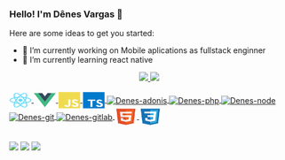 ### Hello! I'm Dênes Vargas 👋

Here are some ideas to get you started:

- 🔭 I’m currently working on Mobile aplications as fullstack enginner
- 🌱 I’m currently learning react native

<div align="center">
  <a href="https://github.com/Denesvargas">
  <link rel="stylesheet" href="https://cdn.jsdelivr.net/gh/devicons/devicon@v2.14.0/devicon.min.css">
  <img height="180em" src="https://github-readme-stats.vercel.app/api?username=Denesvargas&count_private=true&theme=tokyonight&show_icons=true"/>
  <img height="180em" src="https://github-readme-stats.vercel.app/api/top-langs/?username=Denesvargas&layout=compact&langs_count=7&theme=tokyonight"/>
</div>
<div style="display: inline_block"><br>
  <img align="center" alt="Denes-React" height="30" width="40" src="https://raw.githubusercontent.com/devicons/devicon/master/icons/react/react-original.svg">
  <img align="center" alt="Denes-Vuejs" height="30" width="40" src="https://raw.githubusercontent.com/devicons/devicon/master/icons//vuejs/vuejs-original.svg">
  <img align="center" alt="Denes-Js" height="30" width="40" src="https://raw.githubusercontent.com/devicons/devicon/master/icons/javascript/javascript-plain.svg">
  <img align="center" alt="Denes-Ts" height="30" width="40" src="https://raw.githubusercontent.com/devicons/devicon/master/icons/typescript/typescript-plain.svg">
  <img align="center" alt="Denes-adonis" height="30" width="40" src="https://cdn.jsdelivr.net/gh/devicons/devicon/icons/adonisjs/adonisjs-original.svg">
  <img align="center" alt="Denes-php" height="30" width="40" src="https://cdn.jsdelivr.net/gh/devicons/devicon/icons/php/php-original.svg">
  <img align="center" alt="Denes-node" height="30" width="40" src="https://cdn.jsdelivr.net/gh/devicons/devicon/icons/nodejs/nodejs-original.svg">
  <img align="center" alt="Denes-git" height="30" width="40" src="https://cdn.jsdelivr.net/gh/devicons/devicon/icons/git/git-original.svg">
  <img align="center" alt="Denes-gitlab" height="30" width="40" src="https://cdn.jsdelivr.net/gh/devicons/devicon/icons/gitlab/gitlab-original.svg">
  <img align="center" alt="Denes-HTML" height="30" width="40" src="https://raw.githubusercontent.com/devicons/devicon/master/icons/html5/html5-original.svg">
  <img align="center" alt="Denes-CSS" height="30" width="40" src="https://raw.githubusercontent.com/devicons/devicon/master/icons/css3/css3-original.svg">
  
</div>
    
   ##
  
  <div> 
  <a href = "https://wa.me/+5551996209705"><img src="https://img.shields.io/badge/WhatsApp-25D366?style=for-the-badge&logo=whatsapp&logoColor=white" target="blank"></a>
  <a href = "mailto:dvteixeira@inf.ufsm.br"><img src="https://img.shields.io/badge/Gmail-D14836?style=for-the-badge&logo=gmail&logoColor=white" target="_blank"></a>
  <a href="https://www.linkedin.com/in/denesvargas" target="_blank"><img src="https://img.shields.io/badge/LinkedIn-0077B5?style=for-the-badge&logo=linkedin&logoColor=white" target="_blank"></a> 
</div>
